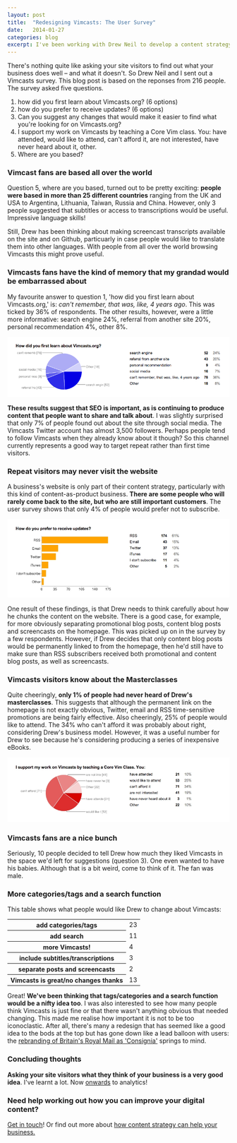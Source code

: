 ```yaml
---
layout: post
title:  "Redesigning Vimcasts: The User Survey"
date:   2014-01-27 
categories: blog
excerpt: I've been working with Drew Neil to develop a content strategy for the popular developers' site, Vimcasts. I've had a few thoughts about what might make the site more user-friendly and more supportive of Drew's current business goals. However, there's nothing quite like asking your site visitors to find out what your content does well – and what it doesn't. Read on to find out what Vimcast fans said about the site.
---
```


<p>There's nothing quite like asking your site visitors to find out what your business does well – and what it doesn't. So Drew Neil and I sent out a Vimcasts survey. This blog post is based on the reponses from 216 people. The survey asked five questions. <p/>

<ol>
	<li>how did you first learn about Vimcasts.org? (6 options)</li>
	<li>how do you prefer to receive updates? (6 options)</li>
	<li>Can you suggest any changes that would make it easier to find what you're looking for on Vimcasts.org?</li>
	<li>I support my work on Vimcasts by teaching a Core Vim class. You: have attended, would like to attend, can't afford it, are not interested, have never heard about it, other.</li>
	<li>Where are you based?</li>
</ol>	

<h3>Vimcast fans are based all over the world</h3>
<p>Question 5, where are you based, turned out to be pretty exciting: <b>people were based in more than 25 different countries</b> ranging from the UK and USA to Argentina, Lithuania, Taiwan, Russia and China. However, only 3 people suggested that subtitles or access to transcriptions would be useful. Impressive language skills!</p> 

<p>Still, Drew has been thinking about making screencast transcripts available on the site and on Github, particuarly in case people would like to translate them into other languages. With people from all over the world browsing Vimcasts this might prove useful.</p>

<h3>Vimcasts fans have the kind of memory that my grandad would be embarrassed about</h3>

<p>My favourite answer to question 1, 'how did you first learn about Vimcasts.org,' is: <i>can't remember, that was, like, 4 years ago</i>. This was ticked by 36% of respondents. The other results, however, were a little more informative: search engine 24%, referral from another site 20%, personal recommendation 4%, other 8%.</p>
<img class="Vimcasts_survey_1" src="/images/Vimcasts_survey_1.png" alt="pie-chart showing how users first learnt about Vimcasts">

<p><b>These results suggest that <abbrev title="search-engine optimisation">SEO</abbrev> is important, as is continuing to produce content that people want to share and talk about</b>. I was slightly surprised that only 7% of people found out about the site through social media. The Vimcasts Twitter account has almost 3,500 followers. Perhaps people tend to follow Vimcasts when they already know about it though? So this channel currently represents a good way to target repeat rather than first time visitors.</p> 

<h3>Repeat visitors may never visit the website</h3>

<p>A business's website is only part of their content strategy, particularly with this kind of content-as-product business. <b>There are some people who will rarely come back to the site, but who are still important customers</b>. The user survey shows that only 4% of people would prefer not to subscribe.</p> 
<img class="Vimcasts_survey_2" src="/images/Vimcasts_survey_2.jpg" alt="pie-chart showing how users subscribe to Vimcasts: RSS 61%, email 15%, Twitter 13%, iTunes 6%, don't subscribe 4%, other 2%">

<p>One result of these findings, is that Drew needs to think carefully about how he chunks the content on the website. There is a good case, for example, for more obviously separating promotional blog posts, content blog posts and screencasts on the homepage. This was picked up on in the survey by a few respondents. However, if Drew decides that only content blog posts would be permanently linked to from the homepage, then he'd still have to make sure than RSS subscribers received both promotional and content blog posts, as well as screencasts.</p>

<h3>Vimcasts visitors know about the Masterclasses</h3>

<p>Quite cheeringly, <b>only 1% of people had never heard of Drew's masterclasses</b>. This suggests that although the permanent link on the homepage is not exactly obvious, Twitter, email and RSS time-sensitive promotions are being fairly effective. Also cheeringly, 25% of people would like to attend. The 34% who can't afford it was probably about right, considering Drew's business model. However, it was a useful number for Drew to see because he's considering producing a series of inexpensive eBooks.</p> 
<img class="Vimcasts_survey_3" src="/images/Vimcasts_survey_3.jpg" alt="pie-chart showing what users know about the Vimcast masterclasses, including 19% not interested and 10% other">


<h3>Vimcasts fans are a nice bunch</h3>

<p>Seriously, 10 people decided to tell Drew how much they liked Vimcasts in the space we'd left for suggestions (question 3). One even wanted to have his babies. Although that is a bit weird, come to think of it. The fan was male.</p>

<h3>More categories/tags and a search function</h3>
<p>This table shows what people would like Drew to change about Vimcasts:</p>

<table>
	<tbody>
		<tr>
			<th>add categories/tags</th>
			<td>23</td>
		</tr>
		<tr>
			<th>add search</th>
			<td>11</td>
		</tr>		
		<tr>	
			<th>more Vimcasts!</th>
			<td>4</td>
		</tr>	
		<tr>	
			<th>include subtitles/transcriptions</th>
			<td>3</td>
		</tr>	
		<tr>	
			<th>separate posts and screencasts</th>
			<td>2</td>
		</tr>	
		<tr>	
			<th>Vimcasts is great/no changes thanks</th>
			<td>13</td>
		</tr>
	</tbody>
</table>	

<p>Great! <b>We've been thinking that tags/categories and a search function would be a nifty idea too</b>. I was also interested to see how many people think Vimcasts is just fine or that there wasn't anything obvious that needed changing. This made me realise how important it is not to be too iconoclastic. After all, there's many a redesign that has seemed like a good idea to the bods at the top but has gone down like a lead balloon with users: the <a href="http://news.bbc.co.uk/1/hi/business/2002480.stm"> rebranding of Britain's Royal Mail as 'Consignia'</a> springs to mind.</p>

<h3>Concluding thoughts</h3>
<p><b>Asking your site visitors what they think of your business is a very good idea</b>. I've learnt a lot. Now <a href="/blog/2014/02/05/Redesigning-Vimcasts-The-Analytics-Overview.html#.UvqDG2TV_IY">onwards</a> to analytics!</p>

<h3>Need help working out how you can improve your digital content?</h3>
<a href="mailto:hannah.adcock@gmail.com">Get in touch</a>! Or find out more about <a href="/#what_is_content_strategy_section">how content strategy can help your business.




